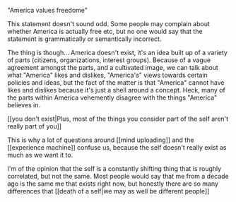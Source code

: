 "America values freedome"

This statement doesn't sound odd. Some people may complain about whether America is actually free etc, but no one would say that the statement is grammatically or semantically incorrect.

The thing is though... America doesn't exist, it's an idea built up of a variety of parts (citizens, organizations, interest groups). Because of a vague agreement amongst the parts, and a cultivated image, we can talk about what "America" likes and dislikes, "America's" views towards certain policies and ideas, but the fact of the matter is that "America" cannot have likes and dislikes because it's just a shell around a concept. Heck, many of the parts within America vehemently disagree with the things "America" believes in.

[[you don't exist|Plus, most of the things you consider part of the self aren't really part of you]]

This is why a lot of questions around [[mind uploading]] and the [[experience machine]] confuse us, because the self doesn't really exist as much as we want it to.

I'm of the opinion that the self is a constantly shifting thing that is roughly correlated, but not the same. Most people would say that me from a decade ago is the same me that exists right now, but honestly there are so many differences that [[death of a self|we may as well be different people]]
